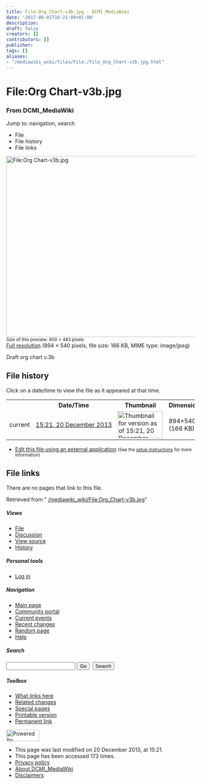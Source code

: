 ```yaml
---
title: File:Org Chart-v3b.jpg - DCMI_MediaWiki
date: '2017-09-01T16:21:09+01:00'
description: 
draft: false
creators: []
contributors: []
publisher: 
tags: []
aliases:
- "/mediawiki_wiki/files/File:/File_Org_Chart-v3b.jpg.html"
---
```


<a id="top"></a>
# File:Org Chart-v3b.jpg

### From DCMI\_MediaWiki

Jump to: navigation, search
<!-- start content -->
- File
- File history
- File links

 [<img alt="File:Org Chart-v3b.jpg" src="/images/9/98/Org_Chart-v3b.jpg" width="800" height="483">](/mediawiki_wiki/files/Org_Chart-v3b.jpg)  
<small>Size of this preview: 800 × 483 pixels</small>  
 [Full resolution](/images/9/98/Org_Chart-v3b.jpg)‎ (894 × 540 pixels, file size: 166 KB, MIME type: image/jpeg)

Draft org chart v.3b

<!-- 
NewPP limit report
Preprocessor node count: 1/1000000
Post-expand include size: 0/2097152 bytes
Template argument size: 0/2097152 bytes
Expensive parser function count: 0/100
-->
## File history

Click on a date/time to view the file as it appeared at that time.

<table class="wikitable filehistory">
  <tr>
    <td></td>
    <th>Date/Time</th>
    <th>Thumbnail</th>
    <th>Dimensions</th>
    <th>User</th>
    <th>Comment</th>
  </tr>
  <tr>
    <td>current</td>
    <td class="filehistory-selected" style="white-space: nowrap;"><a href="/mediawiki_wiki/files/Org_Chart-v3b.jpg">15:21, 20 December 2013</a></td>
    <td><a href="/images/9/98/Org_Chart-v3b.jpg"><img alt="Thumbnail for version as of 15:21, 20 December 2013" src="/images/9/98/Org_Chart-v3b.jpg" width="120" height="72"></a></td>
    <td>894×540 <span style="white-space: nowrap;">(166 KB)</span>
    </td>
    <td>
      <a href="/index.php?title=User:StuartSutton&amp;action=edit&amp;redlink=1" class="new mw-userlink" title="User:StuartSutton (page does not exist)">StuartSutton</a> <span style="white-space: nowrap;"> <span class="mw-usertoollinks">(<a href="/index.php?title=User_talk:StuartSutton&amp;action=edit&amp;redlink=1" class="new" title="User talk:StuartSutton (page does not exist)">Talk</a> | <a href="/index.php/Special:Contributions/StuartSutton" title="Special:Contributions/StuartSutton">contribs</a>)</span></span>
    </td>
    <td> <span class="comment">(Draft org chart v.3b)</span>
    </td>
  </tr>
</table>

  

- [Edit this file using an external application](/index.php?title=File:Org_Chart-v3b.jpg&action=edit&externaledit=true&mode=file "File:Org Chart-v3b.jpg") <small>(See the <a href="http://www.mediawiki.org/wiki/Manual:External_editors" class="external text" rel="nofollow">setup instructions</a> for more information)</small>

## File links

There are no pages that link to this file.

Retrieved from " [/mediawiki_wiki/File:Org\_Chart-v3b.jpg](/mediawiki_wiki/files/File:/File:Org_Chart-v3b.jpg.html)"

<!-- end content -->

##### Views

- [File](/mediawiki_wiki/files/File:/File:Org_Chart-v3b.jpg.html "View the file page [c]")
- [Discussion](/index.php?title=File_talk:Org_Chart-v3b.jpg&action=edit&redlink=1 "Discussion about the content page [t]")
- [View source](/index.php?title=File:Org_Chart-v3b.jpg&action=edit "This page is protected.
You can view its source [e]")
- [History](/index.php?title=File:Org_Chart-v3b.jpg&action=history "Past revisions of this page [h]")

##### Personal tools

- [Log in](/index.php?title=Special:UserLogin&returnto=File:Org_Chart-v3b.jpg "You are encouraged to log in; however, it is not mandatory [o]")

<script type="text/javascript"> if (window.isMSIE55) fixalpha(); </script>

##### Navigation

- [Main page](/index.php/Main_Page "Visit the main page [z]")
- [Community portal](/index.php/DCMI_MediaWiki:Community_portal "About the project, what you can do, where to find things")
- [Current events](/index.php/DCMI_MediaWiki:Current_events "Find background information on current events")
- [Recent changes](/index.php/Special:RecentChanges "The list of recent changes in the wiki [r]")
- [Random page](/index.php/Special:Random "Load a random page [x]")
- [Help](/index.php/Help:Contents "The place to find out")

##### <label for="searchInput">Search</label>

<form action="/index.php" id="searchform">
				<input type="hidden" name="title" value="Special:Search">
				<input id="searchInput" title="Search DCMI_MediaWiki" accesskey="f" type="search" name="search">
				<input type="submit" name="go" class="searchButton" id="searchGoButton" value="Go" title="Go to a page with this exact name if exists"> 
				<input type="submit" name="fulltext" class="searchButton" id="mw-searchButton" value="Search" title="Search the pages for this text">
			</form>

##### Toolbox

- [What links here](/index.php/Special:WhatLinksHere/File:Org_Chart-v3b.jpg "List of all wiki pages that link here [j]")
- [Related changes](/index.php/Special:RecentChangesLinked/File:Org_Chart-v3b.jpg "Recent changes in pages linked from this page [k]")
- [Special pages](/index.php/Special:SpecialPages "List of all special pages [q]")
- [Printable version](/index.php?title=File:Org_Chart-v3b.jpg&printable=yes "Printable version of this page [p]")
- [Permanent link](/index.php?title=File:Org_Chart-v3b.jpg&oldid=5831 "Permanent link to this revision of the page")

<!-- end of the left (by default at least) column -->

 [<img src="/skins/common/images/poweredby_mediawiki_88x31.png" height="31" width="88" alt="Powered by MediaWiki">](http://www.mediawiki.org/)

- This page was last modified on 20 December 2013, at 15:21.
- This page has been accessed 173 times.
- [Privacy policy](/index.php/DCMI_MediaWiki:Privacy_policy "DCMI MediaWiki:Privacy policy")
- [About DCMI\_MediaWiki](/index.php/DCMI_MediaWiki:About "DCMI MediaWiki:About")
- [Disclaimers](/index.php/DCMI_MediaWiki:General_disclaimer "DCMI MediaWiki:General disclaimer")

<script>if (window.runOnloadHook) runOnloadHook();</script><!-- Served in 0.454 secs. -->
